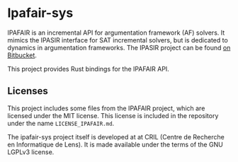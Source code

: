 # Ipafair-sys

IPAFAIR is an incremental API for argumentation framework (AF) solvers.
It mimics the IPASIR interface for SAT incremental solvers, but is dedicated to dynamics in argumentation frameworks.
The IPASIR project can be found [on Bitbucket](https://bitbucket.org/coreo-group/ipafair/src/master/).

This project provides Rust bindings for the IPAFAIR API.

## Licenses

This project includes some files from the IPAFAIR project, which are licensed under the MIT license.
This license is included in the repository under the name `LICENSE_IPAFAIR.md`.

The ipafair-sys project itself is developed at at CRIL (Centre de Recherche en Informatique de Lens).
It is made available under the terms of the GNU LGPLv3 license.
